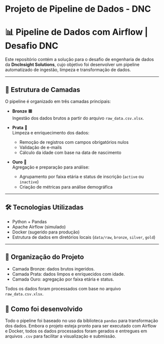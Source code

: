 # Projeto de Pipeline de Dados - DNC
# 📊 Pipeline de Dados com Airflow | Desafio DNC

Este repositório contém a solução para o desafio de engenharia de dados da **DncInsight Solutions**, cujo objetivo foi desenvolver um pipeline automatizado de ingestão, limpeza e transformação de dados.

---

## 🧱 Estrutura de Camadas

O pipeline é organizado em três camadas principais:

- **Bronze** 🟫  
  Ingestão dos dados brutos a partir do arquivo `raw_data.csv.xlsx`.

- **Prata** 🥈  
  Limpeza e enriquecimento dos dados:
  - Remoção de registros com campos obrigatórios nulos
  - Validação de e-mails
  - Cálculo da idade com base na data de nascimento

- **Ouro** 🥇  
  Agregação e preparação para análise:
  - Agrupamento por faixa etária e status de inscrição (`active` ou `inactive`)
  - Criação de métricas para análise demográfica

---

## 🛠️ Tecnologias Utilizadas

- Python + Pandas
- Apache Airflow (simulado)
- Docker (sugerido para produção)
- Estrutura de dados em diretórios locais (`data/raw`, `bronze`, `silver`, `gold`)

---

## 📁 Organização do Projeto

- Camada Bronze: dados brutos ingeridos.
- Camada Prata: dados limpos e enriquecidos com idade.
- Camada Ouro: agregação por faixa etária e status.

Todos os dados foram processados com base no arquivo `raw_data.csv.xlsx`.


## 🚀 Como foi desenvolvido

Todo o pipeline foi baseado no uso da biblioteca `pandas` para transformação dos dados. Embora o projeto esteja pronto para ser executado com Airflow e Docker, todos os dados processados foram gerados e entregues em arquivos `.csv` para facilitar a visualização e submissão.
